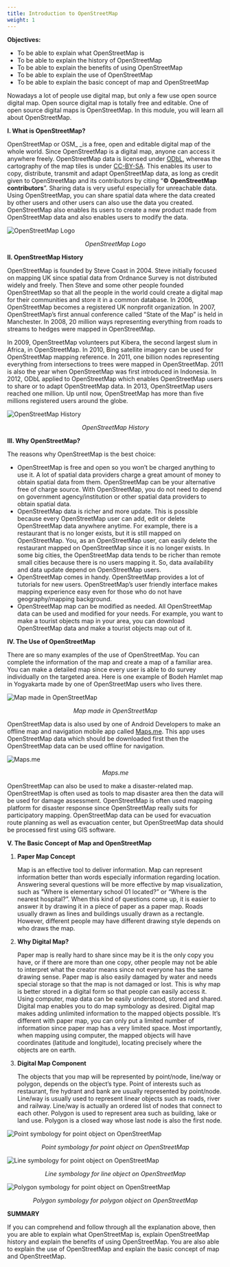 ```yaml
---
title: Introduction to OpenStreetMap
weight: 1
---
```


**Objectives:**



*   To be able to explain what OpenStreetMap is
*   To be able to explain the history of OpenStreetMap
*   To be able to explain the benefits of using OpenStreetMap
*   To be able to explain the use of OpenStreetMap
*   To be able to explain the basic concept of map and OpenStreetMap

Nowadays a lot of people use digital map, but only a few use open source digital map. Open source digital map is totally free and editable. One of open source digital maps is OpenStreetMap. In this module, you will learn all about OpenStreetMap.

**I. What is OpenStreetMap?**

OpenStreetMap or OSM_ _is a free, open and editable digital map of the whole world. Since OpenStreetMap is a digital map, anyone can access it anywhere freely. OpenStreetMap data is licensed under [ODbL](https://opendatacommons.org/licenses/odbl/), whereas the cartography of the map tiles is under [CC-BY-SA](https://creativecommons.org/licenses/by-sa/2.0/). This enables its user to  copy, distribute, transmit and adapt OpenStreetMap data, as long as credit given to OpenStreetMap and its contributors by citing “**© OpenStreetMap contributors**”. Sharing data is very useful especially for unreachable data. Using OpenStreetMap, you can share spatial data where the data created by other users and other users can also use the data you created. OpenStreetMap also enables its users to create a new product made from OpenStreetMap data and also enables users to modify the data.

![OpenStreetMap Logo](/en/images/03-JOSM/01-Pengenalan-OSM/0101_logo_osm.png)
<p align="center"><i>OpenStreetMap Logo</i></p>

**II. OpenStreetMap History**

OpenStreetMap is founded by Steve Coast in 2004. Steve initially focused on mapping UK since spatial data from Ordnance Survey is not distributed widely and freely. Then Steve and some other people founded OpenStreetMap so that all the people in the world could create a digital map for their communities and store it in a common database. In 2006, OpenStreetMap becomes a registered UK nonprofit organization. In 2007, OpenStreetMap’s first annual conference called “State of the Map” is held in Manchester. In 2008, 20 million ways representing everything from roads to streams to hedges were mapped in OpenStreetMap. 

In 2009, OpenStreetMap volunteers put Kibera, the second largest slum in Africa, in OpenStreetMap. In 2010, Bing satellite imagery can be used for OpenStreetMap mapping reference. In 2011, one billion nodes representing everything from intersections to trees were mapped in OpenStreetMap. 2011 is also the year when OpenStreetMap was first introduced in Indonesia. In 2012, ODbL applied to OpenStreetMap which enables OpenStreetMap users to share or to adapt OpenStreetMap data. In 2013, OpenStreetMap users reached one million. Up until now, OpenStreetMap has more than five millions registered users around the globe.

![OpenStreetMap History](/en/images/03-JOSM/01-Pengenalan-OSM/0102_alur_sejarah.png)
<p align="center"><i>OpenStreetMap History</i></p>


**III. Why OpenStreetMap?**

The reasons why OpenStreetMap is the best choice:



*   OpenStreetMap is free and open so you won’t be charged anything to use it. A lot of spatial data providers charge a great amount of money to obtain spatial data from them. OpenStreetMap can be your alternative free of charge source. With OpenStreetMap, you do not need to depend on government agency/institution or other spatial data providers to obtain spatial data.
*   OpenStreetMap data is richer and more update. This is possible because every OpenStreetMap user can add, edit or delete OpenStreetMap data anywhere anytime. For example, there is a restaurant that is no longer exists, but it is still mapped on OpenStreetMap. You, as an OpenStreetMap user, can easily delete the restaurant mapped on OpenStreetMap since it is no longer exists. In some big cities, the OpenStreetMap data tends to be richer than remote small cities because there is no users mapping it. So, data availability and data update depend on OpenStreetMap users.
*   OpenStreetMap comes in handy. OpenStreetMap provides a lot of tutorials for new users. OpenStreetMap’s user friendly interface makes mapping experience easy even for those who do not have geography/mapping background.
*   OpenStreetMap map can be modified as needed. All OpenStreetMap data can be used and modified for your needs. For example, you want to make a tourist objects map in your area, you can download OpenStreetMap data and make a tourist objects map out of it.

**IV. The Use of OpenStreetMap**

There are so many examples of the use of OpenStreetMap. You can complete the information of the map and create a map of a familiar area. You can make a detailed map since every user is able to do survey individually on the targeted area. Here is one example of Bodeh Hamlet map in Yogyakarta made by one of OpenStreetMap users who lives there.

![Map made in OpenStreetMap](/en/images/03-JOSM/01-Pengenalan-OSM/0103_contoh_peta.png)
<p align="center"><i>Map made in OpenStreetMap</i></p>

OpenStreetMap data is also used by one of Android Developers to make an offline map and navigation mobile app called [Maps.me](http://maps.me/). This app uses OpenStreetMap data which should be downloaded first then the OpenStreetMap data can be used offline for navigation.

![Maps.me](/en/images/03-JOSM/01-Pengenalan-OSM/0104_maps_me.png)
<p align="center"><i>Maps.me</i></p>

OpenStreetMap can also be used to make a disaster-related map. OpenStreetMap is often used as tools to map disaster area then the data will be used for damage assessment. OpenStreetMap is often used mapping platform for disaster response since OpenStreetMap really suits for participatory mapping. OpenStreetMap data can be used for evacuation route planning as well as evacuation center, but OpenStreetMap data should be processed first using GIS software.

**V. The Basic Concept of Map and OpenStreetMap**



1. **Paper Map Concept**

    Map is an effective tool to deliver information. Map can represent information better than words especially information regarding location. Answering several questions will be more effective by map visualization, such as “Where is elementary school 01 located?” or “Where is the nearest hospital?”. When this kind of questions come up, it is easier to answer it by drawing it in a piece of paper as a paper map. Roads usually drawn as lines and buildings usually drawn as a rectangle. However, different people may have different drawing style depends on who draws the map.

2. **Why Digital Map?**

    Paper map is really hard to share since may be it is the only copy you have, or if there are more than one copy, other people may not be able to interpret what the creator means since not everyone has the same drawing sense. Paper map is also easily damaged by water and needs special storage so that the map is not damaged or lost. This is why map is better stored in a digital form so that people can easily access it. Using computer, map data can be easily understood, stored and shared. Digital map enables you to do map symbology as desired. Digital map makes adding unlimited information to the mapped objects possible. It’s different with paper map, you can only put a limited number of information since paper map has a very limited space. Most importantly, when mapping using computer, the mapped objects will have coordinates (latitude and longitude), locating precisely where the objects are on earth.

3. **Digital Map Component**

    The objects that you map will be represented by point/node, line/way or polygon, depends on the object’s type. Point of interests such as restaurant, fire hydrant and bank are usually represented by point/node. Line/way is usually used to represent linear objects such as roads, river and railway. Line/way is actually an ordered list of nodes that connect to each other. Polygon is used to represent area such as building, lake or land use. Polygon is a closed way whose last node is also the first node.

![Point symbology for point object on OpenStreetMap](/en/images/03-JOSM/01-Pengenalan-OSM/0105_simbol_titik.png)
<p align="center"><i>Point symbology for point object on OpenStreetMap</i></p>
    
![Line symbology for point object on OpenStreetMap](/en/images/03-JOSM/01-Pengenalan-OSM/0106_simbol_garis.png)
<p align="center"><i>Line symbology for line object on OpenStreetMap</i></p>

![Polygon symbology for point object on OpenStreetMap](/en/images/03-JOSM/01-Pengenalan-OSM/0107_simbol_poligon.png)
<p align="center"><i>Polygon symbology for polygon object on OpenStreetMap</i></p>

**SUMMARY**

If you can comprehend and follow through all the explanation above, then you are able to explain what OpenStreetMap is, explain OpenStreetMap history and explain the benefits of using OpenStreetMap. You are also able to explain the use of OpenStreetMap and explain the basic concept of map and OpenStreetMap.